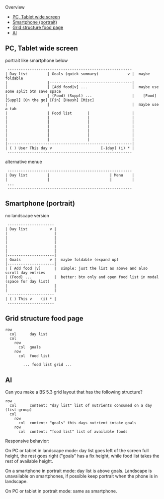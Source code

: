 
Overview

- [PC, Tablet wide screen](#pc-tablet-wide-screen)
- [Smartphone (portrait)](#smartphone-portrait)
- [Grid structure food page](#grid-structure-food-page)
- [AI](#ai)


PC, Tablet wide screen
----------------------------------------------------------

portrait like smartphone below

```
 --------------------------------------------------------
| Day list         | Goals (quick summary)             v |  maybe foldable
|                  |-------------------------------------|
|                  | [Add food|v] ...                    |  maybe use some split btn save space
|                  | (Food) (Suppl) ...                  |    [Food] [Suppl] [On the go] [Fin] [Haush] [Misc]
|                  |                                     |  maybe use a tab
|                  | Food list       |                   |
|                  |                 |                   |
|                  |                 |                   |
|                  |                 |                   |
|                  |                 |                   |
|                  |                 |                   |
|                  |                 |                   |
|--------------------------------------------------------|
| ( ) User This day v                      [-1day] (i) * |
 --------------------------------------------------------
```

alternative menue

```
 --------------------------------------------------------
| Day list         |                           | Menu    |
|                  |                           |         |
 ...
 --------------------------------------------------------
```


Smartphone (portrait)
----------------------------------------------------------

no landscape version

```
 ---------------------
| Day list          v |
|                     |
|                     |
|                     |
|                     |  
|                     |
|---------------------|
| Goals             v |  maybe foldable (expand up)
|---------------------|
| [ Add food |v]      |  simple: just the list as above and also scroll day entries
| (Food) ...          |  better: btn only and open food list in modal (space for day list)
|                     |
|                     |  
 ---------------------   
| ( ) This v    (i) * |
 ---------------------
```


Grid structure food page
----------------------------------------------------------

```
row
  col      day list
  col
    row    
      col  goals
    row    
      col  food list

        ... food list grid ...
```


AI
----------------------------------------------------------

Can you make a BS 5.3 grid layout that has the following structure?

```
row
  col      content: "day list" list of nutrients consumed on a day (list-group)
  col
    row    
      col  content: "goals" this days nutrient intake goals
    row    
      col  content: "food list" list of available foods
```

Responsive behavior:

On PC or tablet in landscape mode: day list goes left of the screen full height,
the rest goes right ("goals" has a fix height, while food list takes the rest of
available height.

On a smartphone in portrait mode: day list is above goals. Landscape is unavailable
on smartphones, if possible keep portrait when the phone is in landscape.

On PC or tablet in portrait mode: same as smartphone.

